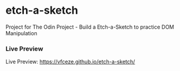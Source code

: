 # etch-a-sketch
Project for The Odin Project - Build a Etch-a-Sketch to practice DOM Manipulation

<h3 href="https://vfceze.github.io/etch-a-sketch/">Live Preview</h3>

Live Preview: 
https://vfceze.github.io/etch-a-sketch/

